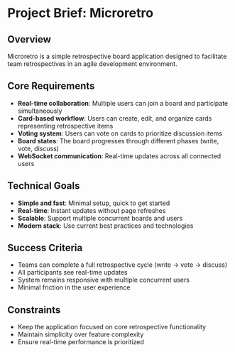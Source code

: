 # Project Brief: Microretro

## Overview
Microretro is a simple retrospective board application designed to facilitate team retrospectives in an agile development environment.

## Core Requirements
- **Real-time collaboration**: Multiple users can join a board and participate simultaneously
- **Card-based workflow**: Users can create, edit, and organize cards representing retrospective items
- **Voting system**: Users can vote on cards to prioritize discussion items
- **Board states**: The board progresses through different phases (write, vote, discuss)
- **WebSocket communication**: Real-time updates across all connected users

## Technical Goals
- **Simple and fast**: Minimal setup, quick to get started
- **Real-time**: Instant updates without page refreshes
- **Scalable**: Support multiple concurrent boards and users
- **Modern stack**: Use current best practices and technologies

## Success Criteria
- Teams can complete a full retrospective cycle (write → vote → discuss)
- All participants see real-time updates
- System remains responsive with multiple concurrent users
- Minimal friction in the user experience

## Constraints
- Keep the application focused on core retrospective functionality
- Maintain simplicity over feature complexity
- Ensure real-time performance is prioritized 